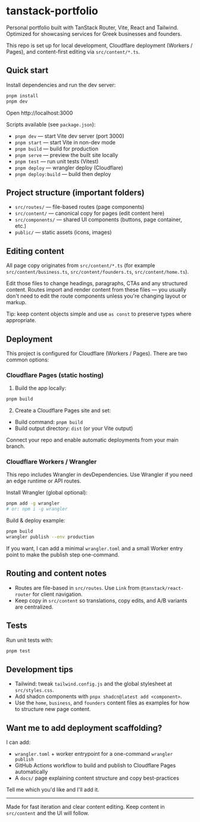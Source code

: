 # tanstack-portfolio

Personal portfolio built with TanStack Router, Vite, React and Tailwind. Optimized for showcasing services for Greek businesses and founders.

This repo is set up for local development, Cloudflare deployment (Workers / Pages), and content-first editing via `src/content/*.ts`.

## Quick start

Install dependencies and run the dev server:

```bash
pnpm install
pnpm dev
```

Open http://localhost:3000

Scripts available (see `package.json`):

- `pnpm dev` — start Vite dev server (port 3000)
- `pnpm start` — start Vite in non-dev mode
- `pnpm build` — build for production
- `pnpm serve` — preview the built site locally
- `pnpm test` — run unit tests (Vitest)
- `pnpm deploy` — wrangler deploy (Cloudflare)
- `pnpm deploy:build` — build then deploy

## Project structure (important folders)

- `src/routes/` — file-based routes (page components)
- `src/content/` — canonical copy for pages (edit content here)
- `src/components/` — shared UI components (buttons, page container, etc.)
- `public/` — static assets (icons, images)

## Editing content

All page copy originates from `src/content/*.ts` (for example `src/content/business.ts`, `src/content/founders.ts`, `src/content/home.ts`).

Edit those files to change headings, paragraphs, CTAs and any structured content. Routes import and render content from these files — you usually don't need to edit the route components unless you're changing layout or markup.

Tip: keep content objects simple and use `as const` to preserve types where appropriate.

## Deployment

This project is configured for Cloudflare (Workers / Pages). There are two common options:

### Cloudflare Pages (static hosting)

1. Build the app locally:

```bash
pnpm build
```

2. Create a Cloudflare Pages site and set:

- Build command: `pnpm build`
- Build output directory: `dist` (or your Vite output)

Connect your repo and enable automatic deployments from your main branch.

### Cloudflare Workers / Wrangler

This repo includes Wrangler in devDependencies. Use Wrangler if you need an edge runtime or API routes.

Install Wrangler (global optional):

```bash
pnpm add -g wrangler
# or: npm i -g wrangler
```

Build & deploy example:

```bash
pnpm build
wrangler publish --env production
```

If you want, I can add a minimal `wrangler.toml` and a small Worker entry point to make the publish step one-command.

## Routing and content notes

- Routes are file-based in `src/routes`. Use `Link` from `@tanstack/react-router` for client navigation.
- Keep copy in `src/content` so translations, copy edits, and A/B variants are centralized.

## Tests

Run unit tests with:

```bash
pnpm test
```

## Development tips

- Tailwind: tweak `tailwind.config.js` and the global stylesheet at `src/styles.css`.
- Add shadcn components with `pnpx shadcn@latest add <component>`.
- Use the `home`, `business`, and `founders` content files as examples for how to structure new page content.

## Want me to add deployment scaffolding?

I can add:

- `wrangler.toml` + worker entrypoint for a one-command `wrangler publish`
- GitHub Actions workflow to build and publish to Cloudflare Pages automatically
- A `docs/` page explaining content structure and copy best-practices

Tell me which you'd like and I'll add it.

---

Made for fast iteration and clear content editing. Keep content in `src/content` and the UI will follow.
